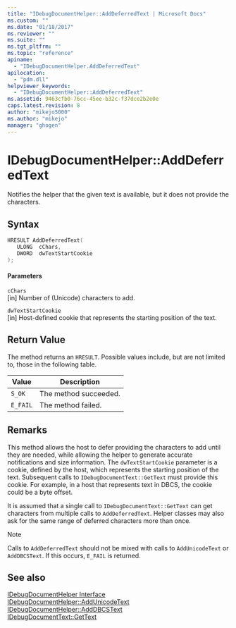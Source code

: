 ```yaml
---
title: "IDebugDocumentHelper::AddDeferredText | Microsoft Docs"
ms.custom: ""
ms.date: "01/18/2017"
ms.reviewer: ""
ms.suite: ""
ms.tgt_pltfrm: ""
ms.topic: "reference"
apiname: 
  - "IDebugDocumentHelper.AddDeferredText"
apilocation: 
  - "pdm.dll"
helpviewer_keywords: 
  - "IDebugDocumentHelper::AddDeferredText"
ms.assetid: 9463cfb0-76cc-45ee-b32c-f37dce2b2e0e
caps.latest.revision: 8
author: "mikejo5000"
ms.author: "mikejo"
manager: "ghogen"
---
```

# IDebugDocumentHelper::AddDeferredText
Notifies the helper that the given text is available, but it does not provide the characters.  
  
## Syntax  
  
```cpp
HRESULT AddDeferredText(  
   ULONG  cChars,  
   DWORD  dwTextStartCookie  
);  
```  
  
#### Parameters  
 `cChars`  
 [in] Number of (Unicode) characters to add.  
  
 `dwTextStartCookie`  
 [in] Host-defined cookie that represents the starting position of the text.  
  
## Return Value  
 The method returns an `HRESULT`. Possible values include, but are not limited to, those in the following table.  
  
|Value|Description|  
|-----------|-----------------|  
|`S_OK`|The method succeeded.|  
|`E_FAIL`|The method failed.|  
  
## Remarks  
 This method allows the host to defer providing the characters to add until they are needed, while allowing the helper to generate accurate notifications and size information. The `dwTextStartCookie` parameter is a cookie, defined by the host, which represents the starting position of the text. Subsequent calls to `IDebugDocumentText::GetText` must provide this cookie. For example, in a host that represents text in DBCS, the cookie could be a byte offset.  
  
 It is assumed that a single call to `IDebugDocumentText::GetText` can get characters from multiple calls to `AddDeferredText`. Helper classes may also ask for the same range of deferred characters more than once.  
  
> [!NOTE]
> Calls to `AddDeferredText` should not be mixed with calls to `AddUnicodeText` or `AddDBCSText`. If this occurs, `E_FAIL` is returned.  
  
## See also  
 [IDebugDocumentHelper Interface](../../winscript/reference/idebugdocumenthelper-interface.md)   
 [IDebugDocumentHelper::AddUnicodeText](../../winscript/reference/idebugdocumenthelper-addunicodetext.md)   
 [IDebugDocumentHelper::AddDBCSText](../../winscript/reference/idebugdocumenthelper-adddbcstext.md)   
 [IDebugDocumentText::GetText](../../winscript/reference/idebugdocumenttext-gettext.md)